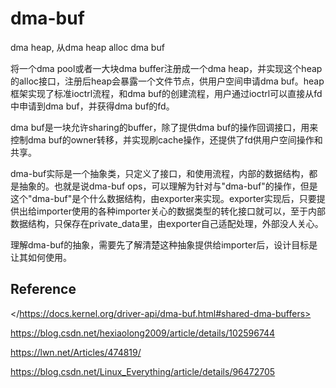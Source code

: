 # dma-buf

dma heap, 从dma heap alloc dma buf

将一个dma pool或者一大块dma buffer注册成一个dma heap，并实现这个heap的alloc接口，注册后heap会暴露一个文件节点，供用户空间申请dma buf。heap框架实现了标准ioctrl流程，和dma buf的创建流程，用户通过ioctrl可以直接从fd中申请到dma buf，并获得dma buf的fd。

dma buf是一块允许sharing的buffer，除了提供dma buf的操作回调接口，用来控制dma buf的owner转移，并实现刷cache操作，还提供了fd供用户空间操作和共享。

dma-buf实际是一个抽象类，只定义了接口，和使用流程，内部的数据结构，都是抽象的。也就是说dma-buf ops，可以理解为针对与"dma-buf"的操作，但是这个"dma-buf"是个什么数据结构，由exporter来实现。exporter实现后，只要提供出给importer使用的各种importer关心的数据类型的转化接口就可以，至于内部数据结构，只保存在private_data里，由exporter自己适配处理，外部没人关心。

理解dma-buf的抽象，需要先了解清楚这种抽象提供给importer后，设计目标是让其如何使用。

## Reference

</https://docs.kernel.org/driver-api/dma-buf.html#shared-dma-buffers>

<https://blog.csdn.net/hexiaolong2009/article/details/102596744>

<https://lwn.net/Articles/474819/>

<https://blog.csdn.net/Linux_Everything/article/details/96472705>